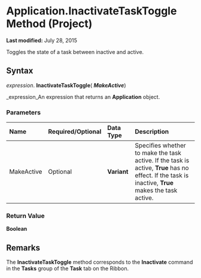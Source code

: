 
# Application.InactivateTaskToggle Method (Project)

 **Last modified:** July 28, 2015

Toggles the state of a task between inactive and active.

## Syntax

 _expression_. **InactivateTaskToggle**( **_MakeActive_**)

 _expression_An expression that returns an  **Application** object.


### Parameters



|**Name**|**Required/Optional**|**Data Type**|**Description**|
|:-----|:-----|:-----|:-----|
|MakeActive|Optional| **Variant**|Specifies whether to make the task active. If the task is active,  **True** has no effect. If the task is inactive, **True** makes the task active.|

### Return Value

 **Boolean**


## Remarks

The  **InactivateTaskToggle** method corresponds to the **Inactivate** command in the **Tasks** group of the **Task** tab on the Ribbon.

